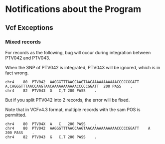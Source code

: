 # Notifications about the Program

## Vcf Exceptions

### Mixed records

For records as the following, bug will occur during integration between PTV042 and PTV043. 

When the SNP of PTV042 is integrated, PTV043 will be ignored, which is in fact wrong.

```
chr4	80	PTV042	AAGGGTTTAACCAAGTAACAAAAAAAAAAACCCCCGGATT	A,CAGGGTTTAACCAAGTAACAAAAAAAAAAACCCCCGGATT	200	PASS	.
chr4	82	PTV043	G	C,T	200	PASS	.

```

But if you split PTV042 into 2 records, the error will be fixed.

Note that in VCFv4.3 format, multiple records with the sam POS is permitted.

```
chr4	80	PTV04X	A	C	200	PASS	.
chr4	80	PTV042	AAGGGTTTAACCAAGTAACAAAAAAAAAAACCCCCGGATT	A	200	PASS	.
chr4	82	PTV043	G	C,T	200	PASS	.
```

